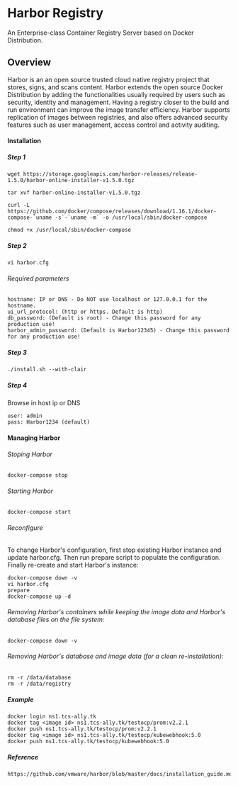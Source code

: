 # Harbor Registry
An Enterprise-class Container Registry Server based on Docker Distribution. 

## Overview
Harbor is an an open source trusted cloud native registry project that stores, signs, and scans content. Harbor extends the open source Docker Distribution by adding the functionalities usually required by users such as security, identity and management. Having a registry closer to the build and run environment can improve the image transfer efficiency. Harbor supports replication of images between registries, and also offers advanced security features such as user management, access control and activity auditing.


#### Installation

##### Step 1

```
wget https://storage.googleapis.com/harbor-releases/release-1.5.0/harbor-online-installer-v1.5.0.tgz

tar xvf harbor-online-installer-v1.5.0.tgz

curl -L https://github.com/docker/compose/releases/download/1.16.1/docker-compose-`uname -s`-`uname -m` -o /usr/local/sbin/docker-compose

chmod +x /usr/local/sbin/docker-compose
```
##### Step 2
```
vi harbor.cfg
```
###### Required parameters 
```
hostname: IP or DNS - Do NOT use localhost or 127.0.0.1 for the hostname.
ui_url_protocol: (http or https. Default is http)
db_password: (Default is root) - Change this password for any production use!
harbor_admin_password: (Default is Harbor12345) - Change this password for any production use!
```
##### Step 3
```
./install.sh --with-clair
```

##### Step 4

Browse in host ip or DNS
```
user: admin
pass: Harbor1234 (default)
```
#### Managing Harbor

###### Stoping Harbor
```
docker-compose stop
```

###### Starting Harbor
```
docker-compose start
```

###### Reconfigure 
To change Harbor's configuration, first stop existing Harbor instance and update harbor.cfg. Then run prepare script to populate the configuration. Finally re-create and start Harbor's instance:

```
docker-compose down -v
vi harbor.cfg
prepare
docker-compose up -d
```
###### Removing Harbor's containers while keeping the image data and Harbor's database files on the file system:

```
docker-compose down -v
```

###### Removing Harbor's database and image data (for a clean re-installation):

```
rm -r /data/database
rm -r /data/registry
```

##### Example

```
docker login ns1.tcs-ally.tk
docker tag <image id> ns1.tcs-ally.tk/testocp/prom:v2.2.1
docker push ns1.tcs-ally.tk/testocp/prom:v2.2.1
docker tag <image id> ns1.tcs-ally.tk/testocp/kubewebhook:5.0
docker push ns1.tcs-ally.tk/testocp/kubewebhook:5.0
```

##### Reference

```
https://github.com/vmware/harbor/blob/master/docs/installation_guide.md
```
